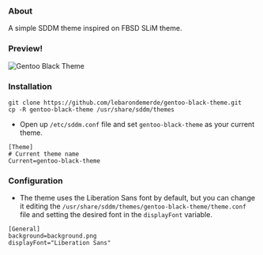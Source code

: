 ### About

A simple SDDM theme inspired on FBSD SLiM theme.

### Preview!
![Gentoo Black Theme](https://github.com/lebarondemerde/gentoo-black-theme/blob/master/screenshot.png)

### Installation
```shell
git clone https://github.com/lebarondemerde/gentoo-black-theme.git
cp -R gentoo-black-theme /usr/share/sddm/themes
```

- Open up `/etc/sddm.conf` file and set `gentoo-black-theme` as your current theme.
```shell
[Theme]
# Current theme name
Current=gentoo-black-theme
```

### Configuration
- The theme uses the Liberation Sans font by default, but you can change it editing the `/usr/share/sddm/themes/gentoo-black-theme/theme.conf` file and setting the desired font in the `displayFont` variable.

```shell
[General]
background=background.png
displayFont="Liberation Sans"
```
